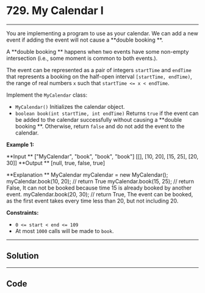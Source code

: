 # 729. My Calendar I

---

You are implementing a program to use as your calendar. We can add a new event if adding the event will not cause a **double booking **.

A **double booking ** happens when two events have some non-empty intersection (i.e., some moment is common to both events.).

The event can be represented as a pair of integers `startTime` and `endTime` that represents a booking on the half-open interval `[startTime, endTime)`, the range of real numbers `x` such that `startTime <= x < endTime`.

Implement the `MyCalendar` class:

  * `MyCalendar()` Initializes the calendar object.
  * `boolean book(int startTime, int endTime)` Returns `true` if the event can be added to the calendar successfully without causing a **double booking **. Otherwise, return `false` and do not add the event to the calendar.



 

**Example 1:**


**Input **
["MyCalendar", "book", "book", "book"]
[[], [10, 20], [15, 25], [20, 30]]
**Output **
[null, true, false, true]

**Explanation **
MyCalendar myCalendar = new MyCalendar();
myCalendar.book(10, 20); // return True
myCalendar.book(15, 25); // return False, It can not be booked because time 15 is already booked by another event.
myCalendar.book(20, 30); // return True, The event can be booked, as the first event takes every time less than 20, but not including 20.

 

**Constraints:**

  * `0 <= start < end <= 109`
  * At most `1000` calls will be made to `book`.

---

## Solution



---

## Code
```python


```